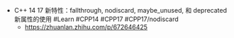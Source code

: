 - C++ 14 17 新特性：fallthrough, nodiscard, maybe_unused, 和 deprecated 新属性的使用 #Learn #CPP14 #CPP17 #CPP17/nodiscard
	- https://zhuanlan.zhihu.com/p/672646425